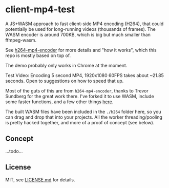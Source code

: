 # client-mp4-test

A JS+WASM approach to fast client-side MP4 encoding (H264), that could potentially be used for long-running videos (thousands of frames). The WASM encoder is around 700KB, which is big but much smaller than ffmpeg-wasm.

See [h264-mp4-encoder](https://github.com/TrevorSundberg/h264-mp4-encoder) for more details and "how it works", which this repo is mostly based on top of.

The demo probably only works in Chrome at the moment.

Test Video:
Encoding 5 second MP4, 1920x1080 60FPS takes about ~21.85 seconds. Open to suggestions on how to speed that up.

Most of the guts of this are from `h264-mp4-encoder`, thanks to Trevor Sundberg for the great work there. I've forked it to use WASM, include some faster functions, and a few other things [here](https://github.com/mattdesl/h264-mp4-encoder).

The built WASM files have been included in the `./h264` folder here, so you can drag and drop that into your projects. All the worker threading/pooling is pretty hacked together, and more of a proof of concept (see below).

## Concept

...todo...

## License

MIT, see [LICENSE.md](http://github.com/mattdesl/client-mp4-test/blob/master/LICENSE.md) for details.
